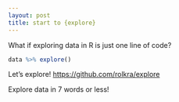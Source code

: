 ```yaml
---
layout: post
title: start to {explore}
---
```


What if exploring data in R is just one line of code?

```R
data %>% explore()
```

Let’s explore!
<https://github.com/rolkra/explore>

Explore data in 7 words or less!
